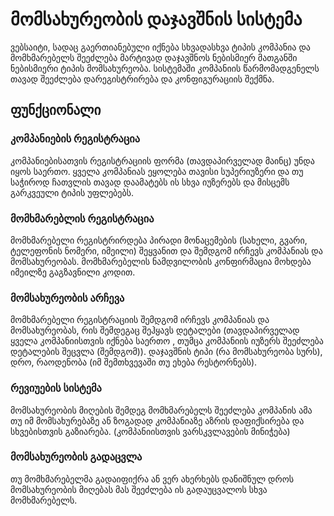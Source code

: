 # მომსახურეობის დაჯავშნის სისტემა
ვებსაიტი, სადაც გაერთიანებული იქნება სხვადასხვა ტიპის კომპანია და მომხმარებელს შეეძლება მარტივად დაჯავშნოს ნებისმიერ მათგანში ნებისმიერი ტიპის მომსახურეობა.
სისტემაში კომპანიის წარმომადგენელს თავად შეეძლება დარეგისტრირება და კონფიგურაციის შექმნა.
## ფუნქციონალი
### კომპანიების რეგისტრაცია
კომპანიებისათვის რეგისტრაციის ფორმა (თავდაპირველად მაინც) უნდა იყოს საერთო. ყველა კომპანიას ეყოლება თავისი სუპერიუზერი და თუ საჭიროდ ჩათვლის თავად დაამატებს
ის სხვა იუზერებს და მისცემს გარკვეული ტიპის უფლებებს.
### მომხმარებლის რეგისტრაცია
მომხმარებელი რეგისტრირდება პირადი მონაცემების (სახელი, გვარი, ტელეფონის ნომერი, იმეილი) შეყვანით და შემდგომ ირჩევს კომპანიას და მომსახურეობას. მომხმარებელის
ნამდვილობის კონფირმაცია მოხდება იმეილზე გაგზავნილი კოდით.
### მომსახურეობის არჩევა
მომხმარებელი რეგისტრაციის შემდგომ ირჩევს კომპანიას და მომსახურეობას, რის შემდეგაც შეჰყავს დეტალები (თავდაპირველად ყველა კომპანიისთვის იქნება საერთო , თუმცა კომპანიის იუზერს შეეძლება
დეტალების შეცვლა (შემდგომ)). დაჯავშნის ტიპი (რა მომსახურეობა სურს), დრო, რაოდენობა (იმ შემთხვევაში თუ ეხება რესტორნებს).
### რევიუების სისტემა
მომსახურეობის მიღების შემდეგ მომხმარებელს შეეძლება კომპანის ამა თუ იმ მომსახურებაზე ან ზოგადად კომპანიაზე აზრის დაფიქსირება და სხვებისთვის გაზიარება.
(კომპანიისთვის ვარსკვლავების მინიჭება)
### მომსახურეობის გადაცვლა
თუ მომხმარებელმა გადაიფიქრა ან ვერ ახერხებს დანიშნულ დროს მომსახურეობის მიღებას მას შეეძლება ის გადაუცვალოს სხვა მომხმარებელს.

